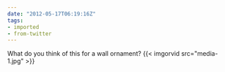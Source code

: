 ```yaml
---
date: "2012-05-17T06:19:16Z"
tags:
- imported
- from-twitter
---
```

What do you think of this for a wall ornament? {{< imgorvid src="media-1.jpg" >}}
